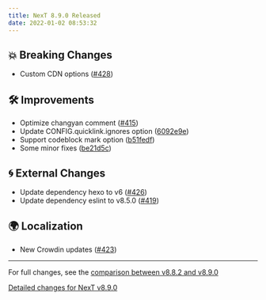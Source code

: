 ```yaml
---
title: NexT 8.9.0 Released
date: 2022-01-02 08:53:32
---
```


## 💥 Breaking Changes

- Custom CDN options ([#428](https://github.com/next-theme/hexo-theme-next/pull/428))

## 🛠 Improvements

- Optimize changyan comment ([#415](https://github.com/next-theme/hexo-theme-next/pull/415))
- Update CONFIG.quicklink.ignores option ([6092e9e](https://github.com/next-theme/hexo-theme-next/commit/6092e9ec9b5ae6d978e6dd6791751d5dc8f604b2))
- Support codeblock mark option ([b51fedf](https://github.com/next-theme/hexo-theme-next/commit/b51fedfb2db45b9e16cf2344c1dd16ec5ad5e71d))
- Some minor fixes ([be21d5c](https://github.com/next-theme/hexo-theme-next/commit/be21d5c530af9ddf106a113ed7d623e4436f31ca))

## 🌀 External Changes

- Update dependency hexo to v6 ([#426](https://github.com/next-theme/hexo-theme-next/pull/426))
- Update dependency eslint to v8.5.0 ([#419](https://github.com/next-theme/hexo-theme-next/pull/419))

## 🌍 Localization

- New Crowdin updates ([#423](https://github.com/next-theme/hexo-theme-next/pull/423))

***

For full changes, see the [comparison between v8.8.2 and v8.9.0](https://github.com/next-theme/hexo-theme-next/compare/v8.8.2...v8.9.0)

[Detailed changes for NexT v8.9.0](https://github.com/next-theme/hexo-theme-next/releases/tag/v8.9.0)
